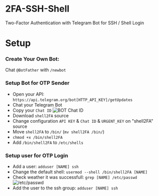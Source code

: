 # 2FA-SSH-Shell
Two-Factor Authentication with Telegram Bot for SSH / Shell Login

# Setup

### Create Your Own Bot:
Chat `@BotFather` with `/newbot`

### Setup Bot for OTP Sender
- Open your API: `https://api.telegram.org/bot[HTTP_API_KEY]/getUpdates`
- Chat your Telegram Bot
- Copy your `Chat ID`
![BOT Chat ID](https://raw.githubusercontent.com/bensofficial/2FA-SSH-Shell/master/Screenshot/BOT-API-GetUpdates.png)
- Download `shell2FA` source
- Change configuration `API KEY` & `Chat ID` & `URGENT_KEY` on "shell2FA" source
- Move `shell2FA` to `/bin/` (`mv shell2FA /bin/`)
- `chmod +x /bin/shell2FA`
- Add `/bin/shell2FA` to `/etc/shells`
### Setup user for OTP Login
- Add a user: `adduser [NAME] ssh`
- Change the default shell: `usermod --shell /bin/shell2FA [NAME]`
- Check weather it was successfull: `grep [NAME] /etc/passwd`
![/etc/passwd](https://raw.githubusercontent.com/bensofficial/2FA-SSH-Shell/master/Screenshot/etc-passwd.png)
- Add the user to the ssh group: `adduser [NAME] ssh`
